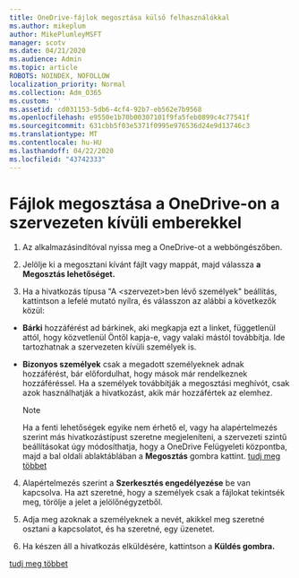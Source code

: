 ```yaml
---
title: OneDrive-fájlok megosztása külső felhasználókkal
ms.author: mikeplum
author: MikePlumleyMSFT
manager: scotv
ms.date: 04/21/2020
ms.audience: Admin
ms.topic: article
ROBOTS: NOINDEX, NOFOLLOW
localization_priority: Normal
ms.collection: Adm_O365
ms.custom: ''
ms.assetid: cd031153-5db6-4cf4-92b7-eb562e7b9568
ms.openlocfilehash: e9550e1b70b00307101f9fa5feb0899c4c77541f
ms.sourcegitcommit: 631cbb5f03e5371f0995e976536d24e9d13746c3
ms.translationtype: MT
ms.contentlocale: hu-HU
ms.lasthandoff: 04/22/2020
ms.locfileid: "43742333"
---
```

# <a name="share-files-in-onedrive-with-people-outside-your-organization"></a>Fájlok megosztása a OneDrive-on a szervezeten kívüli emberekkel

1. Az alkalmazásindítóval nyissa meg a OneDrive-ot a webböngészőben. 
    
2. Jelölje ki a megosztani kívánt fájlt vagy mappát, majd válassza **a Megosztás lehetőséget.** 
    
3. Ha a hivatkozás típusa "A \<szervezet\>ben lévő személyek" beállítás, kattintson a lefelé mutató nyílra, és válasszon az alábbi a következők közül: 
    
  - **Bárki** hozzáférést ad bárkinek, aki megkapja ezt a linket, függetlenül attól, hogy közvetlenül Öntől kapja-e, vagy valaki mástól továbbítja. Ide tartozhatnak a szervezeten kívüli személyek is. 
    
  - **Bizonyos személyek** csak a megadott személyeknek adnak hozzáférést, bár előfordulhat, hogy mások már rendelkeznek hozzáféréssel. Ha a személyek továbbítják a megosztási meghívót, csak azok használhatják a hivatkozást, akik már hozzáfértek az elemhez. 
    
    > [!NOTE]
    > Ha a fenti lehetőségek egyike nem érhető el, vagy ha alapértelmezés szerint más hivatkozástípust szeretne megjeleníteni, a szervezeti szintű beállításokat úgy módosíthatja, hogy a OneDrive Felügyeleti központba, majd a bal oldali ablaktáblában a **Megosztás** gombra kattint. [tudj meg többet](https://go.microsoft.com/fwlink/?linkid=871961)
  
4. Alapértelmezés szerint a **Szerkesztés engedélyezése** be van kapcsolva. Ha azt szeretné, hogy a személyek csak a fájlokat tekintsék meg, törölje a jelet a jelölőnégyzetből. 
    
5. Adja meg azoknak a személyeknek a nevét, akikkel meg szeretné osztani a kapcsolatot, és ha szeretné, egy üzenetet.
    
6. Ha készen áll a hivatkozás elküldésére, kattintson a **Küldés gombra.** 
    
[tudj meg többet](https://go.microsoft.com/fwlink/?linkid=871861)
  


